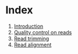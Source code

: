 # Index

1. [Introduction](./01_Intro_ATAC.md)
2. [Quality control on reads](./02_ReadQC_ATAC.md)
3. [Read trimming](./03_Trimming_ATAC.md)
4. [Read alignment](./04_Alignment_ATAC.md)
